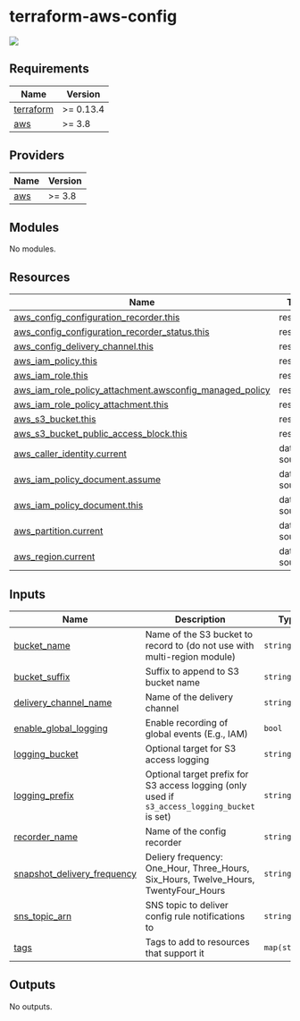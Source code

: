 # terraform-aws-config

[![](https://github.com/rhythmictech/terraform-aws-config/workflows/check/badge.svg)](https://github.com/rhythmictech/terraform-aws-config/actions)


<!-- BEGINNING OF PRE-COMMIT-TERRAFORM DOCS HOOK -->
## Requirements

| Name | Version |
|------|---------|
| <a name="requirement_terraform"></a> [terraform](#requirement\_terraform) | >= 0.13.4 |
| <a name="requirement_aws"></a> [aws](#requirement\_aws) | >= 3.8 |

## Providers

| Name | Version |
|------|---------|
| <a name="provider_aws"></a> [aws](#provider\_aws) | >= 3.8 |

## Modules

No modules.

## Resources

| Name | Type |
|------|------|
| [aws_config_configuration_recorder.this](https://registry.terraform.io/providers/hashicorp/aws/latest/docs/resources/config_configuration_recorder) | resource |
| [aws_config_configuration_recorder_status.this](https://registry.terraform.io/providers/hashicorp/aws/latest/docs/resources/config_configuration_recorder_status) | resource |
| [aws_config_delivery_channel.this](https://registry.terraform.io/providers/hashicorp/aws/latest/docs/resources/config_delivery_channel) | resource |
| [aws_iam_policy.this](https://registry.terraform.io/providers/hashicorp/aws/latest/docs/resources/iam_policy) | resource |
| [aws_iam_role.this](https://registry.terraform.io/providers/hashicorp/aws/latest/docs/resources/iam_role) | resource |
| [aws_iam_role_policy_attachment.awsconfig_managed_policy](https://registry.terraform.io/providers/hashicorp/aws/latest/docs/resources/iam_role_policy_attachment) | resource |
| [aws_iam_role_policy_attachment.this](https://registry.terraform.io/providers/hashicorp/aws/latest/docs/resources/iam_role_policy_attachment) | resource |
| [aws_s3_bucket.this](https://registry.terraform.io/providers/hashicorp/aws/latest/docs/resources/s3_bucket) | resource |
| [aws_s3_bucket_public_access_block.this](https://registry.terraform.io/providers/hashicorp/aws/latest/docs/resources/s3_bucket_public_access_block) | resource |
| [aws_caller_identity.current](https://registry.terraform.io/providers/hashicorp/aws/latest/docs/data-sources/caller_identity) | data source |
| [aws_iam_policy_document.assume](https://registry.terraform.io/providers/hashicorp/aws/latest/docs/data-sources/iam_policy_document) | data source |
| [aws_iam_policy_document.this](https://registry.terraform.io/providers/hashicorp/aws/latest/docs/data-sources/iam_policy_document) | data source |
| [aws_partition.current](https://registry.terraform.io/providers/hashicorp/aws/latest/docs/data-sources/partition) | data source |
| [aws_region.current](https://registry.terraform.io/providers/hashicorp/aws/latest/docs/data-sources/region) | data source |

## Inputs

| Name | Description | Type | Default | Required |
|------|-------------|------|---------|:--------:|
| <a name="input_bucket_name"></a> [bucket\_name](#input\_bucket\_name) | Name of the S3 bucket to record to (do not use with multi-region module) | `string` | `null` | no |
| <a name="input_bucket_suffix"></a> [bucket\_suffix](#input\_bucket\_suffix) | Suffix to append to S3 bucket name | `string` | `"awsconfig"` | no |
| <a name="input_delivery_channel_name"></a> [delivery\_channel\_name](#input\_delivery\_channel\_name) | Name of the delivery channel | `string` | `"awsconfig-s3"` | no |
| <a name="input_enable_global_logging"></a> [enable\_global\_logging](#input\_enable\_global\_logging) | Enable recording of global events (E.g., IAM) | `bool` | `true` | no |
| <a name="input_logging_bucket"></a> [logging\_bucket](#input\_logging\_bucket) | Optional target for S3 access logging | `string` | `null` | no |
| <a name="input_logging_prefix"></a> [logging\_prefix](#input\_logging\_prefix) | Optional target prefix for S3 access logging (only used if `s3_access_logging_bucket` is set) | `string` | `null` | no |
| <a name="input_recorder_name"></a> [recorder\_name](#input\_recorder\_name) | Name of the config recorder | `string` | `"awsconfig"` | no |
| <a name="input_snapshot_delivery_frequency"></a> [snapshot\_delivery\_frequency](#input\_snapshot\_delivery\_frequency) | Deliery frequency: One\_Hour, Three\_Hours, Six\_Hours, Twelve\_Hours, TwentyFour\_Hours | `string` | `"Six_Hours"` | no |
| <a name="input_sns_topic_arn"></a> [sns\_topic\_arn](#input\_sns\_topic\_arn) | SNS topic to deliver config rule notifications to | `string` | `null` | no |
| <a name="input_tags"></a> [tags](#input\_tags) | Tags to add to resources that support it | `map(string)` | `{}` | no |

## Outputs

No outputs.
<!-- END OF PRE-COMMIT-TERRAFORM DOCS HOOK -->
